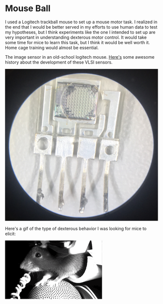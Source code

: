 # Mouse Ball

I used a Logitech trackball mouse to set up a mouse motor task. I realized in the end that I would be better served in my efforts to use human data to test my hypotheses, but I think experiments like the one I intended to set up are very important in understanding dexterous motor control. It would take some time for mice to learn this task, but I think it would be well worth it. Home cage training would almost be essential.

The image sensor in an old-school logitech mouse. [Here's](https://electronics.stackexchange.com/questions/420067/help-identifying-a-cmos-optical-mouse-sensor) some awesome history about the development of these VLSI sensors.

<img src="/phd/images/chip.jpg" alt="VLSI Chip">

Here's a gif of the type of dexterous behavior I was looking for mice to elicit:

 <img src="/phd/images/mouseball.gif" loop = "-1" alt="Mouse working ball">